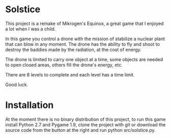 Solstice
========

This project is a remake of Mikrogen's Equinox, a great game that I enjoyed a lot when I was a child.

In this game you control a drone with the mission of stabilize a nuclear plant that can blow in any moment. 
The drone has the ability to fly and shoot to destroy the baddies made by the radiation, at the cost of energy.

The drone is limited to carry one object at a time, some objects are needed to open closed areas, others fill
the drone's energy, etc.

There are 8 levels to complete and each level has a time limit.

Good luck.

Installation
============

At the moment there is no binary distribution of this project, to run this game install Python 2.7 and Pygame 1.9,
clone the project with git or download the source code from the button at the right and run python src/solstice.py.
